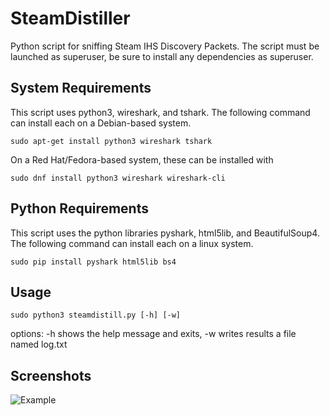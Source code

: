 # SteamDistiller
Python script for sniffing Steam IHS Discovery Packets.
The script must be launched as superuser, be sure to install any dependencies as superuser.

## System Requirements
This script uses python3, wireshark, and tshark. The following command can install each on a Debian-based system.
```
sudo apt-get install python3 wireshark tshark
```
On a Red Hat/Fedora-based system, these can be installed with
```
sudo dnf install python3 wireshark wireshark-cli
```

## Python Requirements
This script uses the python libraries pyshark, html5lib, and BeautifulSoup4. The following command can install each on a linux system.
```
sudo pip install pyshark html5lib bs4
```
## Usage
```
sudo python3 steamdistill.py [-h] [-w]
```
options:
-h          shows the help message and exits,
-w          writes results a file named log.txt
## Screenshots
![Example](https://eduffield.github.io/images/screen2.png)

